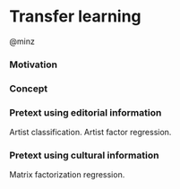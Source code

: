 # Transfer learning

@minz

### Motivation


### Concept


### Pretext using editorial information
Artist classification. 
Artist factor regression.

### Pretext using cultural information
Matrix factorization regression.

